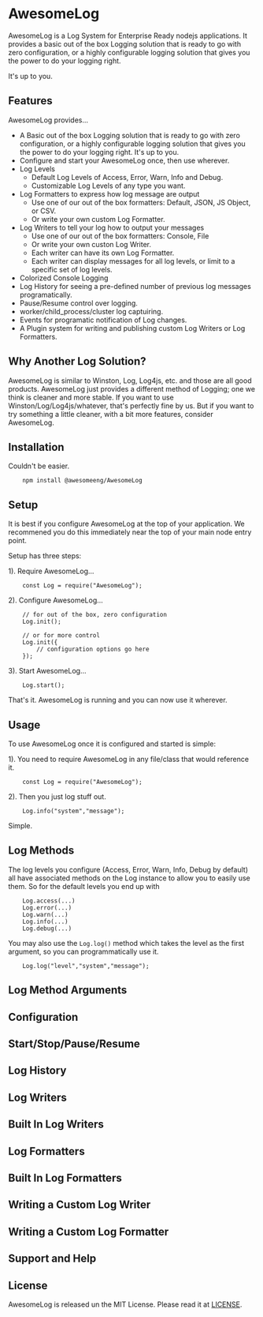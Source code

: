 # AwesomeLog

AwesomeLog is a Log System for Enterprise Ready nodejs applications. It provides a basic out of the box Logging solution that is ready to go with zero configuration, or a highly configurable logging solution that gives you the power to do your logging right.

It's up to you.

## Features

AwesomeLog provides...
 - A Basic out of the box Logging solution that is ready to go with zero configuration, or a highly configurable logging solution that gives you the power to do your logging right. It's up to you.
 - Configure and start your AwesomeLog once, then use wherever.
 - Log Levels
   - Default Log Levels of Access, Error, Warn, Info and Debug.
   - Customizable Log Levels of any type you want.
 - Log Formatters to express how log message are output
   - Use one of our out of the box formatters: Default, JSON, JS Object, or CSV.
   - Or write your own custom Log Formatter.
 - Log Writers to tell your log how to output your messages
   - Use one of our out of the box formatters: Console, File
   - Or write your own custon Log Writer.
   - Each writer can have its own Log Formatter.
   - Each writer can display messages for all log levels, or limit to a specific set of log levels.
 - Colorized Console Logging
 - Log History for seeing a pre-defined number of previous log messages programatically.
 - Pause/Resume control over logging.
 - worker/child_process/cluster log captuiring.
 - Events for programatic notification of Log changes.
 - A Plugin system for writing and publishing custom Log Writers or Log Formatters.

## Why Another Log Solution?

AwesomeLog is similar to Winston, Log, Log4js, etc. and those are all good products.  AwesomeLog just provides a different method of Logging; one we think is cleaner and more stable. If you want to use Winston/Log/Log4js/whatever, that's perfectly fine by us. But if you want to try something a little cleaner, with a bit more features, consider AwesomeLog.

## Installation

Couldn't be easier.
```
	npm install @awesomeeng/AwesomeLog
```

## Setup

It is best if you configure AwesomeLog at the top of your application. We recommened you do this immediately near the top of your main node entry point.

Setup has three steps:

1). Require AwesomeLog...
```
	const Log = require("AwesomeLog");
```

2). Configure AwesomeLog...
```
	// for out of the box, zero configuration
	Log.init();

	// or for more control
	Log.init({
		// configuration options go here
	});
```

3). Start AwesomeLog...
```
	Log.start();
```

That's it. AwesomeLog is running and you can now use it wherever.

## Usage

To use AwesomeLog once it is configured and started is simple:


1). You need to require AwesomeLog in any file/class that would reference it.

```
	const Log = require("AwesomeLog");
```

2). Then you just log stuff out.
```
	Log.info("system","message");
```

Simple.

## Log Methods

The log levels you configure (Access, Error, Warn, Info, Debug by default) all have associated methods on the Log instance to allow you to easily use them.  So for the default levels you end up with
```
	Log.access(...)
	Log.error(...)
	Log.warn(...)
	Log.info(...)
	Log.debug(...)
```

You may also use the `Log.log()` method which takes the level as the first argument, so you can programmatically use it.
```
	Log.log("level","system","message");
```

## Log Method Arguments

## Configuration

## Start/Stop/Pause/Resume

## Log History

## Log Writers

## Built In Log Writers

## Log Formatters

## Built In Log Formatters

## Writing a Custom Log Writer

## Writing a Custom Log Formatter

## Support and Help

## License

AwesomeLog is released un the MIT License. Please read it at [LICENSE](https://github.com/awesomeeng/AwesomeLog/blob/master/README.md).
